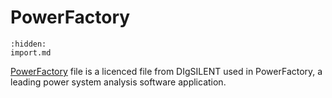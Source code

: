 # PowerFactory

```{toctree}
:hidden:
import.md
```

[PowerFactory](https://www.digsilent.de/en/powerfactory.html) file is a licenced file from DIgSILENT used in PowerFactory, a leading power system analysis software application.
